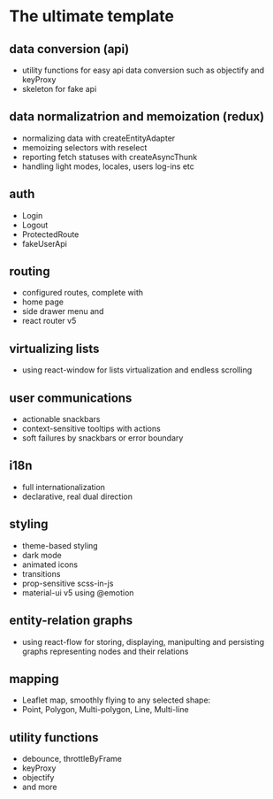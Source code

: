 # The ultimate template

## data conversion (api)

- utility functions for easy api data conversion such as objectify and keyProxy
- skeleton for fake api

## data normalizatrion and memoization (redux)

- normalizing data with createEntityAdapter
- memoizing selectors with reselect
- reporting fetch statuses with createAsyncThunk
- handling light modes, locales, users log-ins etc

## auth

- Login
- Logout
- ProtectedRoute
- fakeUserApi

## routing

- configured routes, complete with
- home page
- side drawer menu and
- react router v5

## virtualizing lists

- using react-window for lists virtualization and endless scrolling

## user communications

- actionable snackbars
- context-sensitive tooltips with actions
- soft failures by snackbars or error boundary

## i18n

- full internationalization
- declarative, real dual direction

## styling

- theme-based styling
- dark mode
- animated icons
- transitions
- prop-sensitive scss-in-js
- material-ui v5 using @emotion

## entity-relation graphs

- using react-flow for storing, displaying, manipulting and persisting graphs representing nodes and their relations

## mapping

- Leaflet map, smoothly flying to any selected shape:
- Point, Polygon, Multi-polygon, Line, Multi-line

## utility functions

- debounce, throttleByFrame
- keyProxy
- objectify
- and more
